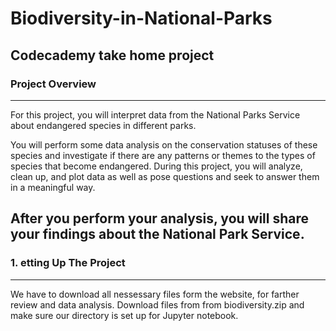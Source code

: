 # Biodiversity-in-National-Parks
Codecademy take home project
---
### Project Overview
---
For this project, you will interpret data from the National Parks Service about endangered species in different parks.

You will perform some data analysis on the conservation statuses of these species and investigate if there are any patterns or themes to the types of species that become endangered. During this project, you will analyze, clean up, and plot data as well as pose questions and seek to answer them in a meaningful way.

After you perform your analysis, you will share your findings about the National Park Service.
---
### 1. etting Up The Project
---
We have to download all nessessary files form the website, for farther review and data analysis.
Download files from from biodiversity.zip and make sure our directory is set up for Jupyter notebook.

